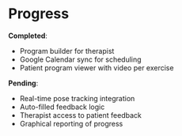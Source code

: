 # Progress

**Completed**:
- Program builder for therapist
- Google Calendar sync for scheduling
- Patient program viewer with video per exercise

**Pending**:
- Real-time pose tracking integration
- Auto-filled feedback logic
- Therapist access to patient feedback
- Graphical reporting of progress
